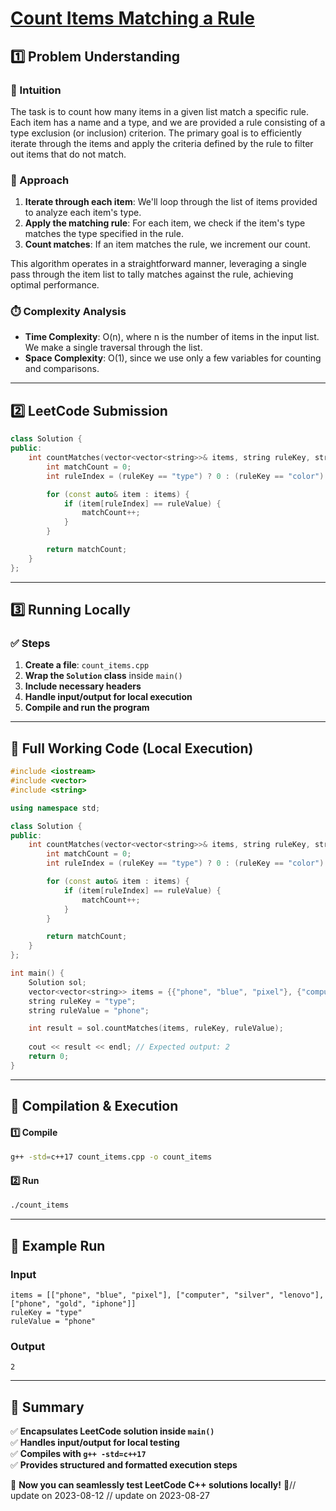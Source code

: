 # **[Count Items Matching a Rule](https://leetcode.com/problems/count-items-matching-a-rule/description/)**  

## **1️⃣ Problem Understanding**  
### **📌 Intuition**  
The task is to count how many items in a given list match a specific rule. Each item has a name and a type, and we are provided a rule consisting of a type exclusion (or inclusion) criterion. The primary goal is to efficiently iterate through the items and apply the criteria defined by the rule to filter out items that do not match.

### **🚀 Approach**  
1. **Iterate through each item**: We'll loop through the list of items provided to analyze each item's type.
2. **Apply the matching rule**: For each item, we check if the item's type matches the type specified in the rule.
3. **Count matches**: If an item matches the rule, we increment our count.

This algorithm operates in a straightforward manner, leveraging a single pass through the item list to tally matches against the rule, achieving optimal performance.

### **⏱️ Complexity Analysis**  
- **Time Complexity**: O(n), where n is the number of items in the input list. We make a single traversal through the list.
- **Space Complexity**: O(1), since we use only a few variables for counting and comparisons.

---  

## **2️⃣ LeetCode Submission**  
```cpp
class Solution {
public:
    int countMatches(vector<vector<string>>& items, string ruleKey, string ruleValue) {
        int matchCount = 0;
        int ruleIndex = (ruleKey == "type") ? 0 : (ruleKey == "color") ? 1 : 2;

        for (const auto& item : items) {
            if (item[ruleIndex] == ruleValue) {
                matchCount++;
            }
        }

        return matchCount;
    }
};  
```  

---  

## **3️⃣ Running Locally**  
### **✅ Steps**  
1. **Create a file**: `count_items.cpp`  
2. **Wrap the `Solution` class** inside `main()`  
3. **Include necessary headers**  
4. **Handle input/output for local execution**  
5. **Compile and run the program**  

---  

## **📝 Full Working Code (Local Execution)**  
```cpp
#include <iostream>
#include <vector>
#include <string>

using namespace std;

class Solution {
public:
    int countMatches(vector<vector<string>>& items, string ruleKey, string ruleValue) {
        int matchCount = 0;
        int ruleIndex = (ruleKey == "type") ? 0 : (ruleKey == "color") ? 1 : 2;

        for (const auto& item : items) {
            if (item[ruleIndex] == ruleValue) {
                matchCount++;
            }
        }

        return matchCount;
    }
};

int main() {
    Solution sol;
    vector<vector<string>> items = {{"phone", "blue", "pixel"}, {"computer", "silver", "lenovo"}, {"phone", "gold", "iphone"}};
    string ruleKey = "type";
    string ruleValue = "phone";

    int result = sol.countMatches(items, ruleKey, ruleValue);
    
    cout << result << endl; // Expected output: 2
    return 0;
}  
```  

---  

## **🔧 Compilation & Execution**  
#### **1️⃣ Compile**  
```bash
g++ -std=c++17 count_items.cpp -o count_items
```  

#### **2️⃣ Run**  
```bash
./count_items
```  

---  

## **🎯 Example Run**  
### **Input**  
```
items = [["phone", "blue", "pixel"], ["computer", "silver", "lenovo"], ["phone", "gold", "iphone"]]
ruleKey = "type"
ruleValue = "phone"
```  
### **Output**  
```
2
```  

---  

## **📌 Summary**  
✅ **Encapsulates LeetCode solution inside `main()`**  
✅ **Handles input/output for local testing**  
✅ **Compiles with `g++ -std=c++17`**  
✅ **Provides structured and formatted execution steps**  

🚀 **Now you can seamlessly test LeetCode C++ solutions locally!** 🚀// update on 2023-08-12
// update on 2023-08-27
